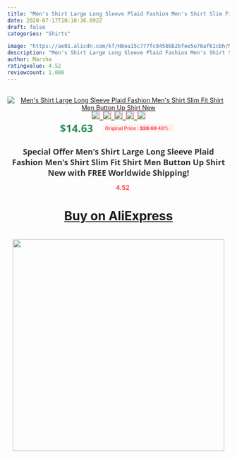 ```yaml
---
title: "Men's Shirt Large Long Sleeve Plaid Fashion Men's Shirt Slim Fit  Shirt Men  Button Up Shirt New"
date: 2020-07-17T10:10:36.892Z
draft: false
categories: "Shirts"

image: "https://ae01.alicdn.com/kf/H8ea15c777fc845bbb2bfee5e76af61cbh/Men-s-Shirt-Large-Long-Sleeve-Plaid-Fashion-Men-s-Shirt-Slim-Fit-Shirt-Men-Button.jpg"
description: "Men's Shirt Large Long Sleeve Plaid Fashion Men's Shirt Slim Fit  Shirt Men  Button Up Shirt New"
author: Marsha
ratingvalue: 4.52
reviewcount: 1.000
---
```

<br>
<div style="text-align: center;">
<a href="https://s.click.aliexpress.com/e/_AgPvFP" target="_blank" rel="nofollow noopener noreferrer"><img alt="Men's Shirt Large Long Sleeve Plaid Fashion Men's Shirt Slim Fit  Shirt Men  Button Up Shirt New" class="magnifier-image" src="https://ae01.alicdn.com/kf/H8ea15c777fc845bbb2bfee5e76af61cbh/Men-s-Shirt-Large-Long-Sleeve-Plaid-Fashion-Men-s-Shirt-Slim-Fit-Shirt-Men-Button.jpg_640x640.jpg">
<br>
<img style="border:1px solid salmon" src="https://ae01.alicdn.com/kf/H8ea15c777fc845bbb2bfee5e76af61cbh/Men-s-Shirt-Large-Long-Sleeve-Plaid-Fashion-Men-s-Shirt-Slim-Fit-Shirt-Men-Button.jpg_120x120.jpg">&nbsp;&nbsp;<img style="border:1px solid salmon" src="https://ae01.alicdn.com/kf/H251a7da4cb3e424fa64106d0a18052b32/Men-s-Shirt-Large-Long-Sleeve-Plaid-Fashion-Men-s-Shirt-Slim-Fit-Shirt-Men-Button.jpg_120x120.jpg">&nbsp;&nbsp;<img style="border:1px solid salmon" src="https://ae01.alicdn.com/kf/Hf6f6aee67a674aa384c17c8a30bf3630Q/Men-s-Shirt-Large-Long-Sleeve-Plaid-Fashion-Men-s-Shirt-Slim-Fit-Shirt-Men-Button.jpg_120x120.jpg">&nbsp;&nbsp;<img style="border:1px solid salmon" src="https://ae01.alicdn.com/kf/Hfc5eeb80977643e29fd026e95ec2ca998/Men-s-Shirt-Large-Long-Sleeve-Plaid-Fashion-Men-s-Shirt-Slim-Fit-Shirt-Men-Button.jpg_120x120.jpg">&nbsp;&nbsp;<img style="border:1px solid salmon" src="https://ae01.alicdn.com/kf/H346b91ac25044624813598e5ad91adffC/Men-s-Shirt-Large-Long-Sleeve-Plaid-Fashion-Men-s-Shirt-Slim-Fit-Shirt-Men-Button.jpg_120x120.jpg"></a></div><br0>
<div style="text-align: center;"><span style="background-color: white; border: 0px; box-sizing: border-box; color: seagreen; display: inline-block; font-family: &quot;open sans&quot; , &quot;arial&quot; , &quot;helvetica&quot; , sans-serif , &quot;heiti&quot;; font-size: 24px; font-stretch: inherit; font-weight: 700; line-height: inherit; margin: 0px 10px 0px 0px; padding: 0px; vertical-align: middle;">$14.63 </span>
<span style="background: rgb(255 , 241 , 241); border-radius: 3px; border: 0px; box-sizing: border-box; color: #ff4747; display: inline-block; font-family: inherit; font-size: 12px; font-stretch: inherit; font-style: inherit; font-variant: inherit; font-weight: 600; line-height: inherit; margin: 0px; padding: 2px 5px; transform: scale(0.9); vertical-align: middle;">Original Price : <b style="text-decoration: line-through;">$28.68 </b> 49%&nbsp;&nbsp;</span></div>
<h1 style="color: #333333; display: inline-block; font-family: &quot;open sans&quot; , &quot;arial&quot; , &quot;helvetica&quot; , sans-serif , &quot;heiti&quot;; font-size: 18px; font-stretch: inherit; font-weight: 700; text-align: center;">Special Offer Men's Shirt Large Long Sleeve Plaid Fashion Men's Shirt Slim Fit  Shirt Men  Button Up Shirt New with FREE Worldwide Shipping!</h1>
<div style="color: #ff4747; text-align: center;">
<img src="https://4.bp.blogspot.com/-M0ZcTcb-5uY/XleCXlxnR4I/AAAAAAAAAEc/OrjgMkXV1oMQFaCRZj5HQwOCBcu3w1FegCPcBGAYYCw/s1600/star.png" style="height: 15px;">&nbsp;<b>4.52</b></div>
<div class="button_cont" align="center"><a class="buynow_a" href="https://s.click.aliexpress.com/e/_AgPvFP" target="_blank" rel="nofollow noopener noreferrer"><H1>Buy on AliExpress</H1></a></div><br>
<div class="separator" style="clear: both; text-align: center;">
<img src="https://lh3.googleusercontent.com/-pTy5HemUv9M/XlePHvY0dAI/AAAAAAAAAE4/0nX5iRUoIWY8eMW9Dpxeirr157OZliDIgCLcBGAsYHQ/s1600/badge.gif" width="480">
</div>
